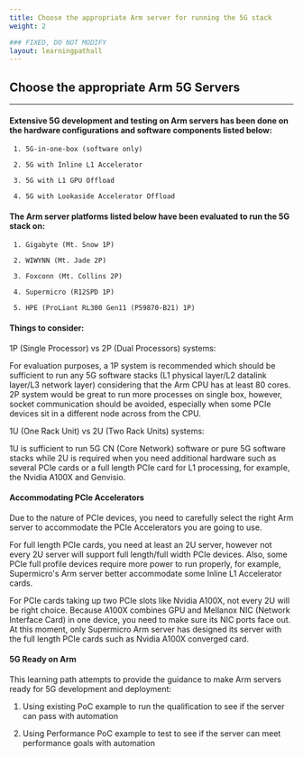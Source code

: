 ```yaml
---
title: Choose the appropriate Arm server for running the 5G stack
weight: 2

### FIXED, DO NOT MODIFY
layout: learningpathall
---
```


## Choose the appropriate Arm 5G Servers
---

#### Extensive 5G development and testing on Arm servers has been done on the hardware configurations and software components listed below:

     1. 5G-in-one-box (software only)

     2. 5G with Inline L1 Accelerator

     3. 5G with L1 GPU Offload

     4. 5G with Lookaside Accelerator Offload

#### The Arm server platforms listed below have been evaluated to run the 5G stack on:

     1. Gigabyte (Mt. Snow 1P)

     2. WIWYNN (Mt. Jade 2P)

     3. Foxconn (Mt. Collins 2P)

     4. Supermicro (R12SPD 1P)

     5. HPE (ProLiant RL300 Gen11 (P59870-B21) 1P) 

#### Things to consider:

1P (Single Processor) vs 2P (Dual Processors) systems:

For evaluation purposes, a 1P system is recommended which should be sufficient to run any 5G software stacks (L1 physical layer/L2 datalink layer/L3 network layer) considering that the Arm CPU has at least 80 cores. 2P system would be great to run more processes on single box, however, socket communication should be avoided, especially when some PCIe devices sit in a different node across from the CPU. 

1U (One Rack Unit) vs 2U (Two Rack Units) systems:

1U is sufficient to run 5G CN (Core Network) software or pure 5G software stacks while 2U is required when you need additional hardware such as several PCIe cards or a full length PCIe card for L1 processing, for example, the Nvidia A100X and Genvisio.

#### Accommodating PCIe Accelerators

Due to the nature of PCIe devices, you need to carefully select the right Arm server to accommodate the PCIe Accelerators you are going to use.

For full length PCIe cards, you need at least an 2U server, however not every 2U server will support full length/full width PCIe devices. Also, some PCIe full profile devices require more power to run properly, for example, Supermicro's Arm server better accommodate some Inline L1 Accelerator cards.

For PCIe cards taking up two PCIe slots like Nvidia A100X, not every 2U will be right choice. Because A100X combines GPU and Mellanox NIC (Network Interface Card) in one device, you need to make sure its NIC ports face out. At this moment, only Supermicro Arm server has designed its server with the full length PCIe cards such as Nvidia A100X converged card.

#### 5G Ready on Arm

This learning path attempts to provide the guidance to make Arm servers ready for 5G development and deployment:

   1. Using existing PoC example to run the qualification to see if the server can pass with automation

   2. Using Performance PoC example to test to see if the server can meet performance goals with automation



